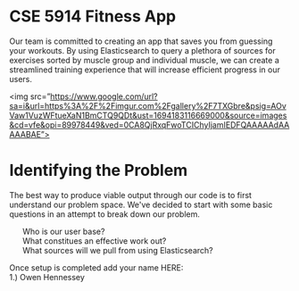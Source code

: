 # CSE 5914 Fitness App
Our team is committed to creating an app that saves you from guessing your workouts.  By using Elasticsearch to query a plethora of sources for exercises sorted by muscle group and individual muscle, we can create a streamlined training experience that will increase efficient progress in our users.

<img src=”https://www.google.com/url?sa=i&url=https%3A%2F%2Fimgur.com%2Fgallery%2F7TXGbre&psig=AOvVaw1VuzWFtueXaN1BmCTQ9QDt&ust=1694183116669000&source=images&cd=vfe&opi=89978449&ved=0CA8QjRxqFwoTCIChyIjamIEDFQAAAAAdAAAAABAE”>

# Identifying the Problem

The best way to produce viable output through our code is to first understand our problem space. We've decided to start with some basic questions in an attempt to break down our problem.

<ol>
    Who is our user base? <br>
    What constitues an effective work out? <br>
    What sources will we pull from using Elasticsearch? <br>
</ol>

Once setup is completed add your name HERE: <br>
1.) Owen Hennessey <br>
